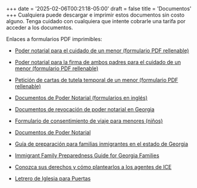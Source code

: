 +++
date = '2025-02-06T00:21:18-05:00'
draft = false
title = 'Documentos'
+++
Cualquiera puede descargar e imprimir estos documentos sin costo alguno. Tenga cuidado con cualquiera que intente cobrarle una tarifa por acceder a los documentos.

Enlaces a formularios PDF imprimibles:

* <a href="/downloads/Power-of-Attorney-for-Care-of-A-Minor-Child-test.pdf" target="_blank">Poder notarial para el cuidado de un menor (formulario PDF rellenable)</a>

* <a href="/downloads/2-Power-of-Attorney-for-Care-of-A-Minor-Child-Fillable.pdf" target="_blank">Poder notarial para la firma de ambos padres para el cuidado de un menor (formulario PDF rellenable)</a>

* <a href="/downloads/Petition-for-Temporary-Letters-of-Guardianship-of-Minor-Fillable.pdf" target="_blank">Petición de cartas de tutela temporal de un menor (formulario PDF rellenable)</a>

* <a href="/downloads/2.12.25-QR-POA-and-Temp-Guard.pdf" target="_blank">Documentos de Poder Notarial (formularios en inglés)</a>

* <a href="/downloads/Georgia-Revocation-of-Power-of-Attorney.pdf" target="_blank">Documentos de revocación de poder notarial en Georgia</a>

* <a href="/downloads/Minor-Child-Travel-Consent-Form.pdf" target="_blank">Formulario de consentimiento de viaje para menores (niños)</a>

* <a href="/downloads/2.14.25-QR-POAandTempGuardtranslation.pdf" target="_blank">Documentos de Poder Notarial</a>

* <a href="/downloads/2.12.25-QR-Guia-de-Preparacion-para-Familias-scan-for-forms-2-2025.pdf" target="_blank">Guía de preparación para familias inmigrantes en el estado de Georgia</a>

* <a href="/downloads/2.12.25-QR-Immigrant-Family-Preparedness-Guide-w-scan-for-forms-2-2025.pdf" target="_blank">Immigrant Family Preparedness Guide for Georgia Families</a>

* <a href="/downloads/2.12.25-QR-No.Abra.La.Puerta.pdf" target="_blank">Conozca sus derechos y cómo plantearlos a los agentes de ICE</a>

* <a href="/downloads/ChurchSignForDoors.pdf" target="_blank">Letrero de Iglesia para Puertas</a>